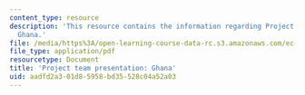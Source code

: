 ```yaml
---
content_type: resource
description: 'This resource contains the information regarding Project team presentation:
  Ghana.'
file: /media/https%3A/open-learning-course-data-rc.s3.amazonaws.com/ec-701j-d-lab-i-development-fall-2009/aadfd2a301d85958bd35528c04a52a03_MITEC_701JF09_proj_ghana.pdf
file_type: application/pdf
resourcetype: Document
title: 'Project team presentation: Ghana'
uid: aadfd2a3-01d8-5958-bd35-528c04a52a03
---
```

